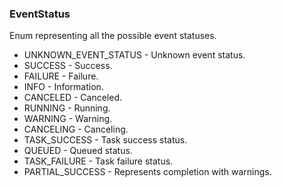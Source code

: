 ### EventStatus
Enum representing all the possible event statuses.

- UNKNOWN_EVENT_STATUS - Unknown event status.
- SUCCESS - Success.
- FAILURE - Failure.
- INFO - Information.
- CANCELED - Canceled.
- RUNNING - Running.
- WARNING - Warning.
- CANCELING - Canceling.
- TASK_SUCCESS - Task success status.
- QUEUED - Queued status.
- TASK_FAILURE - Task failure status.
- PARTIAL_SUCCESS - Represents completion with warnings.
